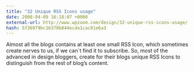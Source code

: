 ```yaml
---
title: "32 Unique RSS Icons usage"
date: 2008-04-09 16:18:07 +0000
external-url: http://www.wpzoom.com/design/32-unique-rss-icons-usage/
hash: 5f36979bc16378b844ecda1cac81e6a3
---
```


Almost all the blogs contains at least one small RSS Icon, which sometimes create nerves to us, if we can`t find it to subscribe. So, most of the advanced in design bloggers, create for their blogs unique RSS Icons to distinguish from the rest of blog’s content.


































































     

